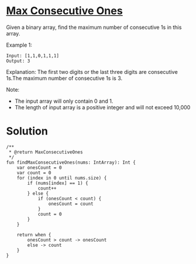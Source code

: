 # [Max Consecutive Ones](https://leetcode.com/problems/max-consecutive-ones/)

Given a binary array, find the maximum number of consecutive 1s in this array.

Example 1:
```
Input: [1,1,0,1,1,1]
Output: 3
```
Explanation: The first two digits or the last three digits are consecutive 1s.The maximum number of consecutive 1s is 3.

Note:
* The input array will only contain 0 and 1.
* The length of input array is a positive integer and will not exceed 10,000


# Solution
```
/**
 * @return MaxConsecutiveOnes
 */
fun findMaxConsecutiveOnes(nums: IntArray): Int {
    var onesCount = 0
    var count = 0
    for (index in 0 until nums.size) {
        if (nums[index] == 1) {
            count++
        } else {
            if (onesCount < count) {
                onesCount = count
            }
            count = 0
        }
    }

    return when {
        onesCount > count -> onesCount
        else -> count
    }
}
```
